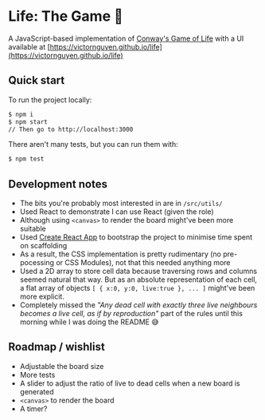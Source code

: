 # Life: The Game 👾

A JavaScript-based implementation of [Conway's Game of Life](https://en.wikipedia.org/wiki/Conway's_Game_of_Life) with a UI available at [https://victornguyen.github.io/life](https://victornguyen.github.io/life)

## Quick start

To run the project locally:

```sh
$ npm i
$ npm start
// Then go to http://localhost:3000
```

There aren't many tests, but you can run them with:

```sh
$ npm test
```

## Development notes

- The bits you're probably most interested in are in `/src/utils/`
- Used React to demonstrate I can use React (given the role)
- Although using `<canvas>` to render the board might've been more suitable
- Used [Create React App](https://github.com/facebookincubator/reate-react-app) to bootstrap the project to minimise time spent on scaffolding
- As a result, the CSS implementation is pretty rudimentary (no pre-pocessing or CSS Modules), not that this needed anything more
- Used a 2D array to store cell data because traversing rows and columns seemed natural that way. But as an absolute representation of each cell, a flat array of objects `[ { x:0, y:0, live:true }, ... ]` might've been more explicit.
- Completely missed the _"Any dead cell with exactly three live neighbours becomes a live cell, as if by reproduction"_ part of the rules until this morning while I was doing the README 😅

## Roadmap / wishlist

- Adjustable the board size
- More tests
- A slider to adjust the ratio of live to dead cells when a new board is generated
- `<canvas>` to render the board
- A timer?


